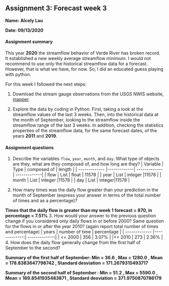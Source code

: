 ## Assignment 3: Forecast week 3
**Name: Alcely Lau**

**Date: 09/13/2020**

#### Assignment summary

This year **2020** the streamflow behavior of Verde River has broken record. It established a new weekly average streamflow minimum. I would not recommend to use only the historical streamflow data for a forecast. However, that is what we have, for now. So, I did an educated guess playing with python.

For this week I followed the next steps:

1. Download the stream gauge observations from the USGS NWIS website, [mapper](https://maps.waterdata.usgs.gov/mapper/).

2. Explore the data by coding in Python. First, taking a look at the streamflow values of the last 3 weeks. Then, into the historical data at the month of September, looking to the streamflow inside the streamflow range of the last 3 weeks. In addition, checking the statistics properties of the streamflow data, for the same forecast dates, of the years **2011** and **2019**.

#### Assignment questions

1. Describe the variables `flow`, `year`, `month`, and `day`. What type of objects are they, what are they composed of, and how long are they?
| Variable | Type |  composed of |  length |
| ------------- |-------------| -------------| -------------|
| flow      | List | float | 11578 |
| year     | List     |  integer |11578 |
| month | List     |   integer |11578 |
| day | List     |   integer|11578 |

2. How many times was the daily flow greater than your prediction in the month of September (express your answer in terms of the total number of times and as a percentage)?

  **Times that the daily flow is greater than my week 1 forecast = 870,  in percentage = 7.51%**
3. How would your answer to the previous question change if you considered only daily flows in or before 2000? Same question for the flows in or after the year 2010? (again report total number of times and percentage)
| years | number of time |  percentage |
| ------------- |-------------:| -------------:|
| <= 2000      | 356 | 3.07% |
|>= 2010    | 273     |  2.36% |
4. How does the daily flow generally change from the first half of September to the second?

  **Summary of the first half of September: Min = 36.6
, Max = 1280.0
, Mean = 178.8383647798742
, Standard desviation = 171.2679315493717**

  **Summary of the second half of September
: Min = 51.2
, Max = 5590.0
, Mean = 169.8541935483871
, Standard desviation = 371.9750870786179**

